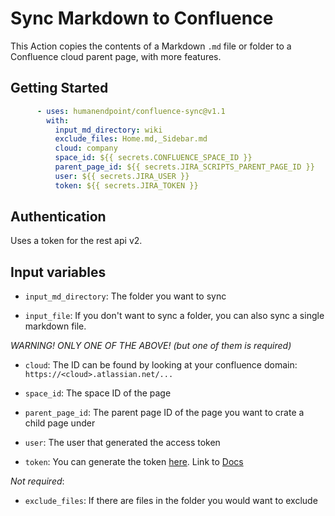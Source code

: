 # Sync Markdown to Confluence

This Action copies the contents of a Markdown `.md` file or folder to a Confluence cloud parent page, with more features.

## Getting Started

```yml
      - uses: humanendpoint/confluence-sync@v1.1
        with:
          input_md_directory: wiki
          exclude_files: Home.md,_Sidebar.md
          cloud: company
          space_id: ${{ secrets.CONFLUENCE_SPACE_ID }}
          parent_page_id: ${{ secrets.JIRA_SCRIPTS_PARENT_PAGE_ID }}
          user: ${{ secrets.JIRA_USER }}
          token: ${{ secrets.JIRA_TOKEN }}
```

## Authentication

Uses a token for the rest api v2.

## Input variables

- `input_md_directory`: The folder you want to sync

- `input_file`: If you don't want to sync a folder, you can also sync a single markdown file.

*WARNING! ONLY ONE OF THE ABOVE! (but one of them is required)*

- `cloud`: The ID can be found by looking at your confluence domain: `https://<cloud>.atlassian.net/...`

- `space_id`: The space ID of the page

- `parent_page_id`: The parent page ID of the page you want to crate a child page under

- `user`: The user that generated the access token

- `token`: You can generate the token [here](https://id.atlassian.com/manage-profile/security/api-tokens). Link to [Docs](https://confluence.atlassian.com/cloud/api-tokens-938839638.html)

*Not required*:

- `exclude_files`: If there are files in the folder you would want to exclude
